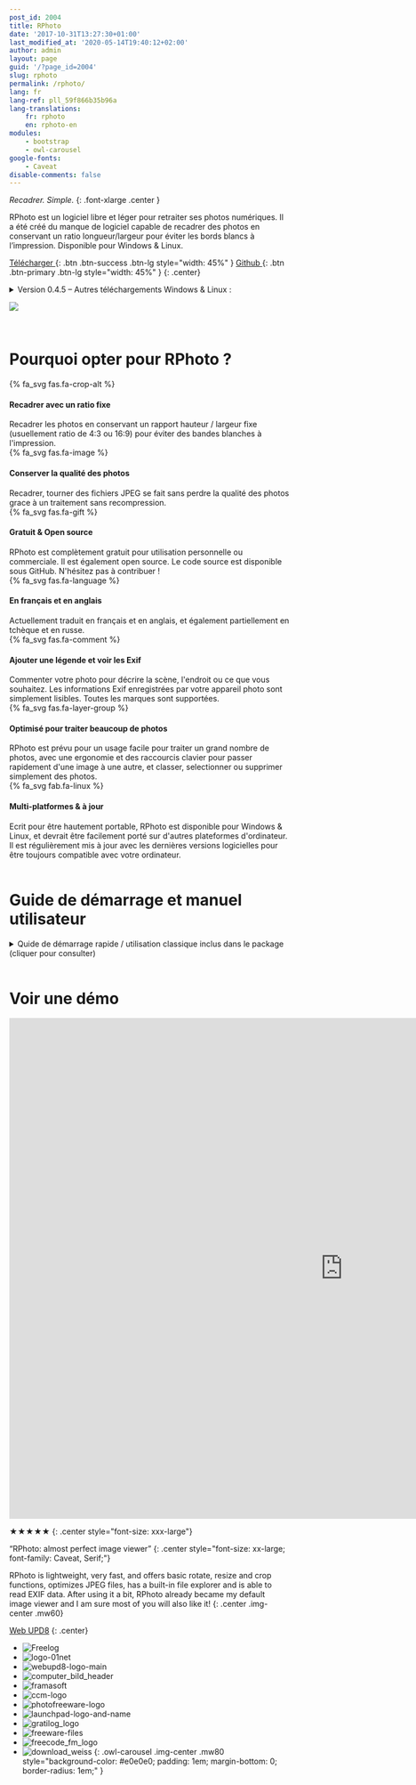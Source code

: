 ```yaml
---
post_id: 2004
title: RPhoto
date: '2017-10-31T13:27:30+01:00'
last_modified_at: '2020-05-14T19:40:12+02:00'
author: admin
layout: page
guid: '/?page_id=2004'
slug: rphoto
permalink: /rphoto/
lang: fr
lang-ref: pll_59f866b35b96a
lang-translations:
    fr: rphoto
    en: rphoto-en
modules:
    - bootstrap
    - owl-carousel
google-fonts:
    - Caveat
disable-comments: false
---
```




<div class="container-fluid"><div class="row align-items-start"><div class="col-md" markdown="1">

*Recadrer. Simple.*
{: .font-xlarge .center }

RPhoto est un logiciel libre et léger pour retraiter ses photos numériques. Il a été créé du manque de logiciel capable de recadrer des photos en conservant un ratio longueur/largeur pour éviter les bords blancs à l’impression. Disponible pour Windows &amp; Linux.

[ Télécharger ](https://github.com/rpeyron/rphoto/releases/download/v0.4.5/rphoto_setup.exe){: .btn .btn-success .btn-lg style="width: 45%" } [ Github ](https://github.com/rpeyron/rphoto){: .btn .btn-primary .btn-lg style="width: 45%" }
{: .center}

<details markdown="1"><summary>Version 0.4.5 – Autres téléchargements Windows &amp; Linux :</summary>

- Sources : [rphoto-0.4.5.zip](https://github.com/rpeyron/rphoto/archive/v0.4.5.zip)
- Windows (Portable) : [rphoto\_bin.zip](https://github.com/rpeyron/rphoto/releases/download/v0.4.5/rphoto_bin.zip)
- Debian : [rphoto\_0.4.5-ppa1\_amd64.deb](https://github.com/rpeyron/rphoto/releases/download/v0.4.5/rphoto_0.4.5-ppa1_amd64.deb)
- Ubuntu :  <ppa:rpeyron/ppa>

</details>

</div><div class="col-md" markdown="1">

 ![](/files/2017/10/rphoto_scr.jpg)

 </div>
</div></div>

<br>

# Pourquoi opter pour RPhoto ?

<div class="container-fluid features-list"><div class="row">

<div class="col-sm">

<div class="row feature py-2">
  <div class="col-3"><div class="feature-icon">{% fa_svg fas.fa-crop-alt %}</div></div>
  <div class="col-9"><h4>Recadrer avec un ratio fixe  </h4>Recadrer les photos en conservant un rapport hauteur / largeur fixe (usuellement ratio de 4:3 ou 16:9) pour éviter des bandes blanches à l'impression.</div>
</div>

<div class="row feature py-2">
  <div class="col-3"><div class="feature-icon">{% fa_svg fas.fa-image %}</div></div>
  <div class="col-9"><h4>Conserver la qualité des photos  </h4> Recadrer, tourner des fichiers JPEG se fait sans perdre la qualité des photos grace à un traitement sans recompression.</div>
</div>

<div class="row feature py-2">
  <div class="col-3"><div class="feature-icon">{% fa_svg fas.fa-gift %}</div></div>
  <div class="col-9"><h4>Gratuit &amp; Open source </h4> RPhoto est complètement gratuit pour utilisation personnelle ou commerciale. Il est également open source. Le code source est disponible sous GitHub. N'hésitez pas à contribuer !</div>
</div>

<div class="row feature py-2">
  <div class="col-3"><div class="feature-icon">{% fa_svg fas.fa-language %}</div></div>
  <div class="col-9"><h4>En français et en anglais  </h4>Actuellement traduit en français et en anglais, et également partiellement en tchèque et en russe.</div>
</div>

</div>

<div class="col-sm">

<div class="row feature py-2">
  <div class="col-3"><div class="feature-icon">{% fa_svg fas.fa-comment %}</div></div>
  <div class="col-9"><h4>Ajouter une légende et voir les Exif  </h4> Commenter votre photo pour décrire la scène, l'endroit ou ce que vous souhaitez. Les informations Exif enregistrées par votre appareil photo sont simplement lisibles. Toutes les marques sont supportées.
</div>
</div>

<div class="row feature py-2">
  <div class="col-3"><div class="feature-icon">{% fa_svg fas.fa-layer-group %}</div></div>
  <div class="col-9"><h4>Optimisé pour traiter beaucoup de photos    </h4>RPhoto est prévu pour un usage facile pour traiter un grand nombre de photos, avec une ergonomie et des raccourcis clavier pour passer rapidement d'une image à une autre, et classer, selectionner ou supprimer simplement des photos.</div>
</div>

<div class="row feature py-2">
  <div class="col-3"><div class="feature-icon">{% fa_svg fab.fa-linux %}</div></div>
  <div class="col-9"><h4>Multi-platformes &amp; à jour  </h4> Ecrit pour être hautement portable, RPhoto est disponible pour Windows &amp; Linux, et devrait être facilement porté sur d'autres plateformes d'ordinateur. Il est régulièrement mis à jour avec les dernières versions logicielles pour être toujours compatible avec votre ordinateur.</div>
</div>

</div></div></div>

<br>

# Guide de démarrage et manuel utilisateur

<details class="user-guide" id="manual-details"><summary>Quide de démarrage rapide / utilisation classique inclus dans le package (cliquer pour consulter)</summary>

<iframe id="manual" src="{{ '/files/old-web/soft/rphoto/manual/help_en.html' | relative_url }}" style="width:100%; background-color: #f5f5f5;" class="mw80 img-center" frameborder="0" onload="resizeIframe(this)"></iframe>

<script>
  function resizeIframe(obj) {
    obj.style.height = obj.contentWindow.document.documentElement.scrollHeight + 'px';
  }

  function resizeFrame() { resizeIframe(document.getElementById('manual')) }
  document.getElementById('manual').contentWindow.addEventListener('resize', resizeFrame);
  document.getElementById('manual-details').addEventListener("toggle", resizeFrame);

</script>

</details>

<br>

# Voir une démo

<iframe allow="accelerometer; autoplay; clipboard-write; encrypted-media; gyroscope; picture-in-picture" allowfullscreen="" frameborder="0" height="900" width="1200" style="aspect-ratio: 1200/900; " class="mw80 img-center" loading="lazy" src="https://www.youtube.com/embed/pcDi5PxY8x4?feature=oembed" title="RPhoto-GuideRatio.avi"  ></iframe>

<br>

★★★★★
{: .center style="font-size: xxx-large"}

“RPhoto: almost perfect image viewer”
{: .center style="font-size: xx-large; font-family: Caveat, Serif;"}

RPhoto is lightweight, very fast, and offers basic rotate, resize and crop functions, optimizes JPEG files, has a built-in file explorer and is able to read EXIF data. After using it a bit, RPhoto already became my default image viewer and I am sure most of you will also like it!
{: .center .img-center .mw60}

[Web UPD8](http://www.webupd8.org/2009/10/rphoto-almost-perfect-image-viewer.html)
{: .center}


- ![Freelog](/files/2017/10/Freelog.jpg)
- ![logo-01net](/files/2017/10/logo-01net.png)
- ![webupd8-logo-main](/files/2017/10/webupd8-logo-main.png)
- ![computer_bild_header](/files/2017/10/computer_bild_header-1.png)
- ![framasoft](/files/2017/10/framasoft.jpg)
- ![ccm-logo](/files/2017/10/ccm-logo.png)
- ![photofreeware-logo](/files/2017/10/photofreeware-logo.png)
- ![launchpad-logo-and-name](/files/2017/10/launchpad-logo-and-name.png)
- ![gratilog_logo](/files/2017/10/gratilog_logo.png)
- ![freeware-files](/files/2017/10/freeware-files-1.jpg)
- ![freecode_fm_logo](/files/2017/10/freecode_fm_logo-1.png)
- ![download_weiss](/files/2017/10/download_weiss.svg)
{: .owl-carousel .img-center .mw80 style="background-color: #e0e0e0; padding: 1em; margin-bottom: 0; border-radius: 1em;" }

<script>
$(document).ready(function(){ $(".owl-carousel").owlCarousel({
  items:3, 
  loop:true, margin: 20, center:true, dots: false,
  autoplay: true, autoplayTimeout: 1000,
  responsive: {  600:{items:4}, 900:{items:5}}
});});
</script>


